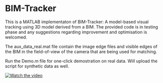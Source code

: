 # BIM-Tracker
This is a MATLAB implementaton of BIM-Tracker: A model-based visual tracking using 3D model derived from a BIM. The provided code is in testing phase and any suggestions regarding improvement and optimisation is welcomed.

The aux_data_real.mat file contain the image edge files and visible edges of the BIM in the field-of-view of the camera that are being used for matching.

Run the Demo.m file for one-click demostration on real data. Will upload the script for synthetic data as well. 

[![Watch the video](https://img.youtube.com/vi/cq7mk4mfdRA/maxresdefault.jpg)](https://youtu.be/cq7mk4mfdRA)
